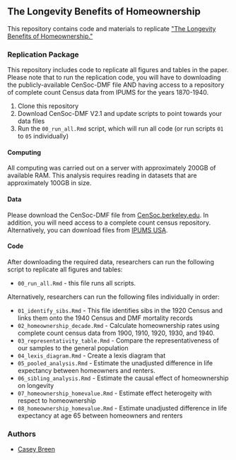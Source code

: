 ## The Longevity Benefits of Homeownership

This repository contains code and materials to replicate ["The Longevity Benefits of Homeownership."](https://osf.io/preprints/socarxiv/7ya3f/)

### Replication Package

This repository includes code to replicate all figures and tables in the paper. Please note that to run the replication code, you will have to downloading the publicly-available CenSoc-DMF file AND having access to a repository of complete count Census data from IPUMS for the years 1870-1940.  

1. Clone this repository
2. Download CenSoc-DMF V2.1 and update scripts to point towards your data files  
3. Run the `00_run_all.Rmd` script, which will run all code (or run scripts `01` to `05` individually)

#### Computing 

All computing was carried out on a server with approximately 200GB of available RAM. This analysis requires reading in datasets that are approximately 100GB in size.  

#### Data 

Please download the CenSoc-DMF file from [CenSoc.berkeley.edu](https://censoc.berkeley.edu/data/). In addition, you will need access to a complete count census repository. Alternatively, you can download files from [IPUMS USA](https://usa.ipums.org/usa/). 

#### Code 

After downloading the required data, researchers can run the following script to replicate all figures and tables: 
  
  - `00_run_all.Rmd` - this file runs all scripts. 

Alternatively, researchers can run the following files individually in order: 
  
- `01_identify_sibs.Rmd` - This file identifies sibs in the 1920 Census and links them onto the 1940 Census and DMF mortality records 
- `02_homeownership_decade.Rmd` - Calculate homeownership rates using complete count census data from 1900, 1910, 1920, 1930, and 1940.   
- `03_representativity_table.Rmd` - Compare the representativeness of our samples to the general population 
- `04_lexis_diagram.Rmd` - Create a lexis diagram that 
- `05_pooled_analysis.Rmd` - Estimate the unadjusted difference in life expectancy between homeowners and renters.  
- `06_sibling_analysis.Rmd` - Estimate the causal effect of homeownership on longevity 
- `07_homeownership_homevalue.Rmd` - Estimate effect heterogeity with respect to homeownership 
- `08_homeownership_homevalue.Rmd` - Estimate unadjusted difference in life expectancy at age 65 between homeowners and renters 

### Authors

- [Casey Breen](caseybreen.com)

